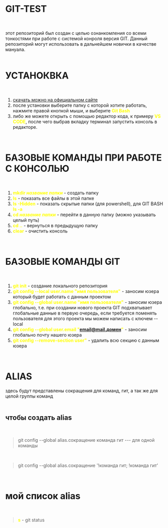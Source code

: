 # GIT-TEST  
</br>

этот репозиторий был создан с целью ознанкомления со всеми тонкостями при работе с системой конроля версия GIT. Данный репозиторий могут использовать в дальнейшем новички в качестве мануала.  
</br> 

# УСТАНОКВКА  
</br>  

1. [ скачать можно на официальном сайте ](https://git-scm.com/downloads)
2. после установки выберите папку с которой хотите работать, нажмите правой кнопкой мыши, и выберите <b style='color: yellow'>Git Bash</b>
3. либо же можете открыть с помощью редактор кода, к примеру <b style='color: yellow'>VS CODE</b>, после чего выбрав вкладку терминал запустить консоль в редакторе.  
</br> 

# БАЗОВЫЕ КОМАНДЫ ПРИ РАБОТЕ С КОНСОЛЬЮ  
</br>  

1. <b style='color: yellow'>mkdir *название папки*</b> - создать папку  
2. <b style='color: yellow'>ls</b> - показать все файлы в этой папке
3. <b style='color: yellow'>ls -Hidden</b> - показать скрытые папки (для powershell), для GIT BASH  <b style='color: yellow'>ls -a</b>
4. <b style='color: yellow'>cd  *название папки*</b> - перейти в данную папку (можно указывать целый путь)
5. <b style='color: yellow'>cd  ..</b> - вернуться в предыдущую папку
6. <b style='color: yellow'>clear</b> - очистить консоль
</br> 

# БАЗОВЫЕ КОМАНДЫ GIT 
</br> 

1. <b style='color: yellow'>git init</b> - создание локального репозитория
2. <b style='color: yellow'>git config --local user.name "имя пользователя"</b> - заносим юзера который будет работать с данным проектом
3. <b style='color: yellow'>git config --global user.name "имя пользователя"</b> - заносим юзера глобально, т.е. при создании нового проекта GIT подхватывает глобальные данные в первую очередь, если требуется поменять пользователя для этого проекта мы можем написать с ключем --local
4. <b style='color: yellow'>git config --global user.email "email@mail.домен"</b> - заносим глобально почту нашего юзера
5. <b style='color: yellow'>git config --remove-section user"</b> -  удалить всю секцию с данным юзера  
</br> 

# ALIAS

здесь будут представлены сокращения для команд, гит, а так же для целой группы команд
</br> 
</br> 

## чтобы создать alias
</br> 

> git config --global alias.сокращение команда гит --- для одной команды
</br>

> git config --global alias.сокращение '!команда гит; !команда гит'  

</br>

# мой список alias
</br>

> <b style='color: yellow'>s</b> - git status